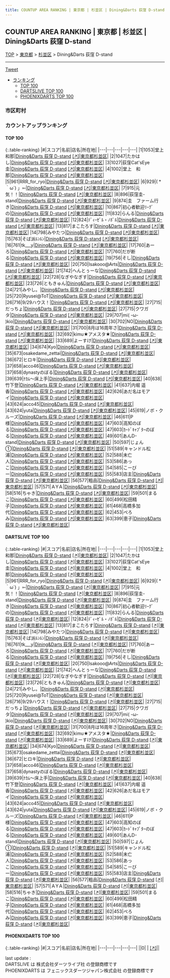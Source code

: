 ```yaml
---
title: COUNTUP AREA RANKING | 東京都 | 杉並区 | Dining&Darts 荻窪 D-stand
---
```

## COUNTUP AREA RANKING | 東京都 | 杉並区 | Dining&Darts 荻窪 D-stand

[TOP](/darts/rank/) > [東京都](/darts/rank/東京都/) > [杉並区](/darts/rank/東京都/杉並区/) > Dining&Darts 荻窪 D-stand

___

<a href="https://twitter.com/share?ref_src=twsrc%5Etfw" data-text="COUNTUP AREA RANKING | 東京都杉並区Dining&Darts 荻窪 D-stand" class="twitter-share-button" data-hashtags="DARTSLIVE,PHOENIXDARTS,darts,ダーツ" data-show-count="false">Tweet</a>

* [ランキング](#カウントアップランキング)
    * [TOP 100](#top-100)
    * [DARTSLIVE TOP 100](#dartslive-top-100)
    * [PHOENIXDARTS TOP 100](#phoenixdarts-top-100)

### 市区町村

<ul>

</ul>

### カウントアップランキング

#### TOP 100



{:.table-ranking}
|#|スコア|名前|店名|所在地|
|---|---|---|---|---|
|1|1053|<span class="rank-name-dl">堂上 和那</span>|<a href="/darts/rank/shops/bb5f3b05883f091cf454cb89828a1cfe.html">Dining&Darts 荻窪 D-stand</a> <a href="https://search.dartslive.com/jp/shop/bb5f3b05883f091cf454cb89828a1cfe">[↗]</a>|<a href="/darts/rank/東京都/杉並区">東京都杉並区</a>|
|2|1047|<span class="rank-name-dl">たかはし</span>|<a href="/darts/rank/shops/bb5f3b05883f091cf454cb89828a1cfe.html">Dining&Darts 荻窪 D-stand</a> <a href="https://search.dartslive.com/jp/shop/bb5f3b05883f091cf454cb89828a1cfe">[↗]</a>|<a href="/darts/rank/東京都/杉並区">東京都杉並区</a>|
|3|1027|<span class="rank-name-dl">荻窪Cat&#x27;sEye 圭</span>|<a href="/darts/rank/shops/bb5f3b05883f091cf454cb89828a1cfe.html">Dining&Darts 荻窪 D-stand</a> <a href="https://search.dartslive.com/jp/shop/bb5f3b05883f091cf454cb89828a1cfe">[↗]</a>|<a href="/darts/rank/東京都/杉並区">東京都杉並区</a>|
|4|1002|<span class="rank-name-dl">堂上　和那</span>|<a href="/darts/rank/shops/bb5f3b05883f091cf454cb89828a1cfe.html">Dining&Darts 荻窪 D-stand</a> <a href="https://search.dartslive.com/jp/shop/bb5f3b05883f091cf454cb89828a1cfe">[↗]</a>|<a href="/darts/rank/東京都/杉並区">東京都杉並区</a>|
|5|961|<span class="rank-name-dl">RRR_for_ryo</span>|<a href="/darts/rank/shops/bb5f3b05883f091cf454cb89828a1cfe.html">Dining&Darts 荻窪 D-stand</a> <a href="https://search.dartslive.com/jp/shop/bb5f3b05883f091cf454cb89828a1cfe">[↗]</a>|<a href="/darts/rank/東京都/杉並区">東京都杉並区</a>|
|6|929|<span class="rank-name-dl">( *｀ω´) 」➳</span>|<a href="/darts/rank/shops/bb5f3b05883f091cf454cb89828a1cfe.html">Dining&Darts 荻窪 D-stand</a> <a href="https://search.dartslive.com/jp/shop/bb5f3b05883f091cf454cb89828a1cfe">[↗]</a>|<a href="/darts/rank/東京都/杉並区">東京都杉並区</a>|
|7|915|<span class="rank-name-dl">元気！！</span>|<a href="/darts/rank/shops/bb5f3b05883f091cf454cb89828a1cfe.html">Dining&Darts 荻窪 D-stand</a> <a href="https://search.dartslive.com/jp/shop/bb5f3b05883f091cf454cb89828a1cfe">[↗]</a>|<a href="/darts/rank/東京都/杉並区">東京都杉並区</a>|
|8|896|<span class="rank-name-dl">荻窪圭-stand</span>|<a href="/darts/rank/shops/bb5f3b05883f091cf454cb89828a1cfe.html">Dining&Darts 荻窪 D-stand</a> <a href="https://search.dartslive.com/jp/shop/bb5f3b05883f091cf454cb89828a1cfe">[↗]</a>|<a href="/darts/rank/東京都/杉並区">東京都杉並区</a>|
|9|874|<span class="rank-name-dl">圭　ファーム行き</span>|<a href="/darts/rank/shops/bb5f3b05883f091cf454cb89828a1cfe.html">Dining&Darts 荻窪 D-stand</a> <a href="https://search.dartslive.com/jp/shop/bb5f3b05883f091cf454cb89828a1cfe">[↗]</a>|<a href="/darts/rank/東京都/杉並区">東京都杉並区</a>|
|10|867|<span class="rank-name-dl">初心者歓迎ﾘｰｸﾞの</span>|<a href="/darts/rank/shops/bb5f3b05883f091cf454cb89828a1cfe.html">Dining&Darts 荻窪 D-stand</a> <a href="https://search.dartslive.com/jp/shop/bb5f3b05883f091cf454cb89828a1cfe">[↗]</a>|<a href="/darts/rank/東京都/杉並区">東京都杉並区</a>|
|11|832|<span class="rank-name-dl">らんる</span>|<a href="/darts/rank/shops/bb5f3b05883f091cf454cb89828a1cfe.html">Dining&Darts 荻窪 D-stand</a> <a href="https://search.dartslive.com/jp/shop/bb5f3b05883f091cf454cb89828a1cfe">[↗]</a>|<a href="/darts/rank/東京都/杉並区">東京都杉並区</a>|
|12|824|<span class="rank-name-dl">ﾃﾞｨｰｾﾞﾙ・ﾉﾎﾞﾙ</span>|<a href="/darts/rank/shops/bb5f3b05883f091cf454cb89828a1cfe.html">Dining&Darts 荻窪 D-stand</a> <a href="https://search.dartslive.com/jp/shop/bb5f3b05883f091cf454cb89828a1cfe">[↗]</a>|<a href="/darts/rank/東京都/杉並区">東京都杉並区</a>|
|13|817|<span class="rank-name-dl">まこたろす</span>|<a href="/darts/rank/shops/bb5f3b05883f091cf454cb89828a1cfe.html">Dining&Darts 荻窪 D-stand</a> <a href="https://search.dartslive.com/jp/shop/bb5f3b05883f091cf454cb89828a1cfe">[↗]</a>|<a href="/darts/rank/東京都/杉並区">東京都杉並区</a>|
|14|798|<span class="rank-name-dl">みやたつ</span>|<a href="/darts/rank/shops/bb5f3b05883f091cf454cb89828a1cfe.html">Dining&Darts 荻窪 D-stand</a> <a href="https://search.dartslive.com/jp/shop/bb5f3b05883f091cf454cb89828a1cfe">[↗]</a>|<a href="/darts/rank/東京都/杉並区">東京都杉並区</a>|
|15|763|<span class="rank-name-dl">そば派ﾙﾝﾙﾝ</span>|<a href="/darts/rank/shops/bb5f3b05883f091cf454cb89828a1cfe.html">Dining&Darts 荻窪 D-stand</a> <a href="https://search.dartslive.com/jp/shop/bb5f3b05883f091cf454cb89828a1cfe">[↗]</a>|<a href="/darts/rank/東京都/杉並区">東京都杉並区</a>|
|16|761|<span class="rank-name-dl">tk___y</span>|<a href="/darts/rank/shops/bb5f3b05883f091cf454cb89828a1cfe.html">Dining&Darts 荻窪 D-stand</a> <a href="https://search.dartslive.com/jp/shop/bb5f3b05883f091cf454cb89828a1cfe">[↗]</a>|<a href="/darts/rank/東京都/杉並区">東京都杉並区</a>|
|17|760|<span class="rank-name-dl">あーろ</span>|<a href="/darts/rank/shops/bb5f3b05883f091cf454cb89828a1cfe.html">Dining&Darts 荻窪 D-stand</a> <a href="https://search.dartslive.com/jp/shop/bb5f3b05883f091cf454cb89828a1cfe">[↗]</a>|<a href="/darts/rank/東京都/杉並区">東京都杉並区</a>|
|17|760|<span class="rank-name-dl">だが断る</span>|<a href="/darts/rank/shops/bb5f3b05883f091cf454cb89828a1cfe.html">Dining&Darts 荻窪 D-stand</a> <a href="https://search.dartslive.com/jp/shop/bb5f3b05883f091cf454cb89828a1cfe">[↗]</a>|<a href="/darts/rank/東京都/杉並区">東京都杉並区</a>|
|19|756|<span class="rank-name-dl">そし</span>|<a href="/darts/rank/shops/bb5f3b05883f091cf454cb89828a1cfe.html">Dining&Darts 荻窪 D-stand</a> <a href="https://search.dartslive.com/jp/shop/bb5f3b05883f091cf454cb89828a1cfe">[↗]</a>|<a href="/darts/rank/東京都/杉並区">東京都杉並区</a>|
|20|750|<span class="rank-name-dl">Isakooo@Arts</span>|<a href="/darts/rank/shops/bb5f3b05883f091cf454cb89828a1cfe.html">Dining&Darts 荻窪 D-stand</a> <a href="https://search.dartslive.com/jp/shop/bb5f3b05883f091cf454cb89828a1cfe">[↗]</a>|<a href="/darts/rank/東京都/杉並区">東京都杉並区</a>|
|21|742|<span class="rank-name-dl">へんとぅーな</span>|<a href="/darts/rank/shops/bb5f3b05883f091cf454cb89828a1cfe.html">Dining&Darts 荻窪 D-stand</a> <a href="https://search.dartslive.com/jp/shop/bb5f3b05883f091cf454cb89828a1cfe">[↗]</a>|<a href="/darts/rank/東京都/杉並区">東京都杉並区</a>|
|22|728|<span class="rank-name-dl">なぎやなぎす</span>|<a href="/darts/rank/shops/bb5f3b05883f091cf454cb89828a1cfe.html">Dining&Darts 荻窪 D-stand</a> <a href="https://search.dartslive.com/jp/shop/bb5f3b05883f091cf454cb89828a1cfe">[↗]</a>|<a href="/darts/rank/東京都/杉並区">東京都杉並区</a>|
|23|726|<span class="rank-name-dl">ともきゅん</span>|<a href="/darts/rank/shops/bb5f3b05883f091cf454cb89828a1cfe.html">Dining&Darts 荻窪 D-stand</a> <a href="https://search.dartslive.com/jp/shop/bb5f3b05883f091cf454cb89828a1cfe">[↗]</a>|<a href="/darts/rank/東京都/杉並区">東京都杉並区</a>|
|24|721|<span class="rank-name-dl">みやし。</span>|<a href="/darts/rank/shops/bb5f3b05883f091cf454cb89828a1cfe.html">Dining&Darts 荻窪 D-stand</a> <a href="https://search.dartslive.com/jp/shop/bb5f3b05883f091cf454cb89828a1cfe">[↗]</a>|<a href="/darts/rank/東京都/杉並区">東京都杉並区</a>|
|25|720|<span class="rank-name-dl">Ryusei@ToT</span>|<a href="/darts/rank/shops/bb5f3b05883f091cf454cb89828a1cfe.html">Dining&Darts 荻窪 D-stand</a> <a href="https://search.dartslive.com/jp/shop/bb5f3b05883f091cf454cb89828a1cfe">[↗]</a>|<a href="/darts/rank/東京都/杉並区">東京都杉並区</a>|
|26|716|<span class="rank-name-dl">9/29ハウス！</span>|<a href="/darts/rank/shops/bb5f3b05883f091cf454cb89828a1cfe.html">Dining&Darts 荻窪 D-stand</a> <a href="https://search.dartslive.com/jp/shop/bb5f3b05883f091cf454cb89828a1cfe">[↗]</a>|<a href="/darts/rank/東京都/杉並区">東京都杉並区</a>|
|27|715|<span class="rank-name-dl">だっちょ</span>|<a href="/darts/rank/shops/bb5f3b05883f091cf454cb89828a1cfe.html">Dining&Darts 荻窪 D-stand</a> <a href="https://search.dartslive.com/jp/shop/bb5f3b05883f091cf454cb89828a1cfe">[↗]</a>|<a href="/darts/rank/東京都/杉並区">東京都杉並区</a>|
|27|715|<span class="rank-name-dl">クワガタ</span>|<a href="/darts/rank/shops/bb5f3b05883f091cf454cb89828a1cfe.html">Dining&Darts 荻窪 D-stand</a> <a href="https://search.dartslive.com/jp/shop/bb5f3b05883f091cf454cb89828a1cfe">[↗]</a>|<a href="/darts/rank/東京都/杉並区">東京都杉並区</a>|
|29|707|<span class="rank-name-dl">mi( -ω- )kio</span>|<a href="/darts/rank/shops/bb5f3b05883f091cf454cb89828a1cfe.html">Dining&Darts 荻窪 D-stand</a> <a href="https://search.dartslive.com/jp/shop/bb5f3b05883f091cf454cb89828a1cfe">[↗]</a>|<a href="/darts/rank/東京都/杉並区">東京都杉並区</a>|
|30|702|<span class="rank-name-dl">NO</span>|<a href="/darts/rank/shops/bb5f3b05883f091cf454cb89828a1cfe.html">Dining&Darts 荻窪 D-stand</a> <a href="https://search.dartslive.com/jp/shop/bb5f3b05883f091cf454cb89828a1cfe">[↗]</a>|<a href="/darts/rank/東京都/杉並区">東京都杉並区</a>|
|31|700|<span class="rank-name-dl">8月は16周年さ</span>|<a href="/darts/rank/shops/bb5f3b05883f091cf454cb89828a1cfe.html">Dining&Darts 荻窪 D-stand</a> <a href="https://search.dartslive.com/jp/shop/bb5f3b05883f091cf454cb89828a1cfe">[↗]</a>|<a href="/darts/rank/東京都/杉並区">東京都杉並区</a>|
|32|692|<span class="rank-name-dl">kimu★アメスタ★</span>|<a href="/darts/rank/shops/bb5f3b05883f091cf454cb89828a1cfe.html">Dining&Darts 荻窪 D-stand</a> <a href="https://search.dartslive.com/jp/shop/bb5f3b05883f091cf454cb89828a1cfe">[↗]</a>|<a href="/darts/rank/東京都/杉並区">東京都杉並区</a>|
|33|689|<span class="rank-name-dl">よーすけ</span>|<a href="/darts/rank/shops/bb5f3b05883f091cf454cb89828a1cfe.html">Dining&Darts 荻窪 D-stand</a> <a href="https://search.dartslive.com/jp/shop/bb5f3b05883f091cf454cb89828a1cfe">[↗]</a>|<a href="/darts/rank/東京都/杉並区">東京都杉並区</a>|
|34|674|<span class="rank-name-dl">Kyo</span>|<a href="/darts/rank/shops/bb5f3b05883f091cf454cb89828a1cfe.html">Dining&Darts 荻窪 D-stand</a> <a href="https://search.dartslive.com/jp/shop/bb5f3b05883f091cf454cb89828a1cfe">[↗]</a>|<a href="/darts/rank/東京都/杉並区">東京都杉並区</a>|
|35|673|<span class="rank-name-dl">osakedame_zettai</span>|<a href="/darts/rank/shops/bb5f3b05883f091cf454cb89828a1cfe.html">Dining&Darts 荻窪 D-stand</a> <a href="https://search.dartslive.com/jp/shop/bb5f3b05883f091cf454cb89828a1cfe">[↗]</a>|<a href="/darts/rank/東京都/杉並区">東京都杉並区</a>|
|36|672|<span class="rank-name-dl">ヒロキ</span>|<a href="/darts/rank/shops/bb5f3b05883f091cf454cb89828a1cfe.html">Dining&Darts 荻窪 D-stand</a> <a href="https://search.dartslive.com/jp/shop/bb5f3b05883f091cf454cb89828a1cfe">[↗]</a>|<a href="/darts/rank/東京都/杉並区">東京都杉並区</a>|
|37|658|<span class="rank-name-dl">acco46</span>|<a href="/darts/rank/shops/bb5f3b05883f091cf454cb89828a1cfe.html">Dining&Darts 荻窪 D-stand</a> <a href="https://search.dartslive.com/jp/shop/bb5f3b05883f091cf454cb89828a1cfe">[↗]</a>|<a href="/darts/rank/東京都/杉並区">東京都杉並区</a>|
|37|658|<span class="rank-name-dl">dynastyのぼる</span>|<a href="/darts/rank/shops/bb5f3b05883f091cf454cb89828a1cfe.html">Dining&Darts 荻窪 D-stand</a> <a href="https://search.dartslive.com/jp/shop/bb5f3b05883f091cf454cb89828a1cfe">[↗]</a>|<a href="/darts/rank/東京都/杉並区">東京都杉並区</a>|
|39|639|<span class="rank-name-dl">ﾅｶﾑ～床上手</span>|<a href="/darts/rank/shops/bb5f3b05883f091cf454cb89828a1cfe.html">Dining&Darts 荻窪 D-stand</a> <a href="https://search.dartslive.com/jp/shop/bb5f3b05883f091cf454cb89828a1cfe">[↗]</a>|<a href="/darts/rank/東京都/杉並区">東京都杉並区</a>|
|40|638|<span class="rank-name-dl">竹下登</span>|<a href="/darts/rank/shops/bb5f3b05883f091cf454cb89828a1cfe.html">Dining&Darts 荻窪 D-stand</a> <a href="https://search.dartslive.com/jp/shop/bb5f3b05883f091cf454cb89828a1cfe">[↗]</a>|<a href="/darts/rank/東京都/杉並区">東京都杉並区</a>|
|41|637|<span class="rank-name-dl">内堀 遥香</span>|<a href="/darts/rank/shops/bb5f3b05883f091cf454cb89828a1cfe.html">Dining&Darts 荻窪 D-stand</a> <a href="https://search.dartslive.com/jp/shop/bb5f3b05883f091cf454cb89828a1cfe">[↗]</a>|<a href="/darts/rank/東京都/杉並区">東京都杉並区</a>|
|42|626|<span class="rank-name-dl">あだ名はモアイ</span>|<a href="/darts/rank/shops/bb5f3b05883f091cf454cb89828a1cfe.html">Dining&Darts 荻窪 D-stand</a> <a href="https://search.dartslive.com/jp/shop/bb5f3b05883f091cf454cb89828a1cfe">[↗]</a>|<a href="/darts/rank/東京都/杉並区">東京都杉並区</a>|
|43|624|<span class="rank-name-dl">acco45</span>|<a href="/darts/rank/shops/bb5f3b05883f091cf454cb89828a1cfe.html">Dining&Darts 荻窪 D-stand</a> <a href="https://search.dartslive.com/jp/shop/bb5f3b05883f091cf454cb89828a1cfe">[↗]</a>|<a href="/darts/rank/東京都/杉並区">東京都杉並区</a>|
|43|624|<span class="rank-name-dl">yuta</span>|<a href="/darts/rank/shops/bb5f3b05883f091cf454cb89828a1cfe.html">Dining&Darts 荻窪 D-stand</a> <a href="https://search.dartslive.com/jp/shop/bb5f3b05883f091cf454cb89828a1cfe">[↗]</a>|<a href="/darts/rank/東京都/杉並区">東京都杉並区</a>|
|45|619|<span class="rank-name-dl">ノボ・クルーズ</span>|<a href="/darts/rank/shops/bb5f3b05883f091cf454cb89828a1cfe.html">Dining&Darts 荻窪 D-stand</a> <a href="https://search.dartslive.com/jp/shop/bb5f3b05883f091cf454cb89828a1cfe">[↗]</a>|<a href="/darts/rank/東京都/杉並区">東京都杉並区</a>|
|46|611|<span class="rank-name-dl">P様</span>|<a href="/darts/rank/shops/bb5f3b05883f091cf454cb89828a1cfe.html">Dining&Darts 荻窪 D-stand</a> <a href="https://search.dartslive.com/jp/shop/bb5f3b05883f091cf454cb89828a1cfe">[↗]</a>|<a href="/darts/rank/東京都/杉並区">東京都杉並区</a>|
|47|603|<span class="rank-name-dl">高知のぼる</span>|<a href="/darts/rank/shops/bb5f3b05883f091cf454cb89828a1cfe.html">Dining&Darts 荻窪 D-stand</a> <a href="https://search.dartslive.com/jp/shop/bb5f3b05883f091cf454cb89828a1cfe">[↗]</a>|<a href="/darts/rank/東京都/杉並区">東京都杉並区</a>|
|47|603|<span class="rank-name-dl">ｶｰﾄﾞｷｬﾌﾟﾀｰのぼる</span>|<a href="/darts/rank/shops/bb5f3b05883f091cf454cb89828a1cfe.html">Dining&Darts 荻窪 D-stand</a> <a href="https://search.dartslive.com/jp/shop/bb5f3b05883f091cf454cb89828a1cfe">[↗]</a>|<a href="/darts/rank/東京都/杉並区">東京都杉並区</a>|
|49|601|<span class="rank-name-dl">あんD-stand</span>|<a href="/darts/rank/shops/bb5f3b05883f091cf454cb89828a1cfe.html">Dining&Darts 荻窪 D-stand</a> <a href="https://search.dartslive.com/jp/shop/bb5f3b05883f091cf454cb89828a1cfe">[↗]</a>|<a href="/darts/rank/東京都/杉並区">東京都杉並区</a>|
|50|597|<span class="rank-name-dl">じょん①</span>|<a href="/darts/rank/shops/bb5f3b05883f091cf454cb89828a1cfe.html">Dining&Darts 荻窪 D-stand</a> <a href="https://search.dartslive.com/jp/shop/bb5f3b05883f091cf454cb89828a1cfe">[↗]</a>|<a href="/darts/rank/東京都/杉並区">東京都杉並区</a>|
|51|589|<span class="rank-name-dl">キャンドル松浦</span>|<a href="/darts/rank/shops/bb5f3b05883f091cf454cb89828a1cfe.html">Dining&Darts 荻窪 D-stand</a> <a href="https://search.dartslive.com/jp/shop/bb5f3b05883f091cf454cb89828a1cfe">[↗]</a>|<a href="/darts/rank/東京都/杉並区">東京都杉並区</a>|
|52|588|<span class="rank-name-dl">未亡人</span>|<a href="/darts/rank/shops/bb5f3b05883f091cf454cb89828a1cfe.html">Dining&Darts 荻窪 D-stand</a> <a href="https://search.dartslive.com/jp/shop/bb5f3b05883f091cf454cb89828a1cfe">[↗]</a>|<a href="/darts/rank/東京都/杉並区">東京都杉並区</a>|
|53|586|<span class="rank-name-dl">あっこ</span>|<a href="/darts/rank/shops/bb5f3b05883f091cf454cb89828a1cfe.html">Dining&Darts 荻窪 D-stand</a> <a href="https://search.dartslive.com/jp/shop/bb5f3b05883f091cf454cb89828a1cfe">[↗]</a>|<a href="/darts/rank/東京都/杉並区">東京都杉並区</a>|
|54|585|<span class="rank-name-dl">こーびー</span>|<a href="/darts/rank/shops/bb5f3b05883f091cf454cb89828a1cfe.html">Dining&Darts 荻窪 D-stand</a> <a href="https://search.dartslive.com/jp/shop/bb5f3b05883f091cf454cb89828a1cfe">[↗]</a>|<a href="/darts/rank/東京都/杉並区">東京都杉並区</a>|
|55|583|<span class="rank-name-dl">店主</span>|<a href="/darts/rank/shops/bb5f3b05883f091cf454cb89828a1cfe.html">Dining&Darts 荻窪 D-stand</a> <a href="https://search.dartslive.com/jp/shop/bb5f3b05883f091cf454cb89828a1cfe">[↗]</a>|<a href="/darts/rank/東京都/杉並区">東京都杉並区</a>|
|56|577|<span class="rank-name-dl">粗品</span>|<a href="/darts/rank/shops/bb5f3b05883f091cf454cb89828a1cfe.html">Dining&Darts 荻窪 D-stand</a> <a href="https://search.dartslive.com/jp/shop/bb5f3b05883f091cf454cb89828a1cfe">[↗]</a>|<a href="/darts/rank/東京都/杉並区">東京都杉並区</a>|
|57|571|<span class="rank-name-dl">ＡYＡ</span>|<a href="/darts/rank/shops/bb5f3b05883f091cf454cb89828a1cfe.html">Dining&Darts 荻窪 D-stand</a> <a href="https://search.dartslive.com/jp/shop/bb5f3b05883f091cf454cb89828a1cfe">[↗]</a>|<a href="/darts/rank/東京都/杉並区">東京都杉並区</a>|
|58|516|<span class="rank-name-dl">ちゃき</span>|<a href="/darts/rank/shops/bb5f3b05883f091cf454cb89828a1cfe.html">Dining&Darts 荻窪 D-stand</a> <a href="https://search.dartslive.com/jp/shop/bb5f3b05883f091cf454cb89828a1cfe">[↗]</a>|<a href="/darts/rank/東京都/杉並区">東京都杉並区</a>|
|59|501|<span class="rank-name-dl">まるこ</span>|<a href="/darts/rank/shops/bb5f3b05883f091cf454cb89828a1cfe.html">Dining&Darts 荻窪 D-stand</a> <a href="https://search.dartslive.com/jp/shop/bb5f3b05883f091cf454cb89828a1cfe">[↗]</a>|<a href="/darts/rank/東京都/杉並区">東京都杉並区</a>|
|60|499|<span class="rank-name-dl">松田精子</span>|<a href="/darts/rank/shops/bb5f3b05883f091cf454cb89828a1cfe.html">Dining&Darts 荻窪 D-stand</a> <a href="https://search.dartslive.com/jp/shop/bb5f3b05883f091cf454cb89828a1cfe">[↗]</a>|<a href="/darts/rank/東京都/杉並区">東京都杉並区</a>|
|61|468|<span class="rank-name-dl">高橋多加代</span>|<a href="/darts/rank/shops/bb5f3b05883f091cf454cb89828a1cfe.html">Dining&Darts 荻窪 D-stand</a> <a href="https://search.dartslive.com/jp/shop/bb5f3b05883f091cf454cb89828a1cfe">[↗]</a>|<a href="/darts/rank/東京都/杉並区">東京都杉並区</a>|
|62|453|<span class="rank-name-dl">ぺろみ</span>|<a href="/darts/rank/shops/bb5f3b05883f091cf454cb89828a1cfe.html">Dining&Darts 荻窪 D-stand</a> <a href="https://search.dartslive.com/jp/shop/bb5f3b05883f091cf454cb89828a1cfe">[↗]</a>|<a href="/darts/rank/東京都/杉並区">東京都杉並区</a>|
|63|399|<span class="rank-name-dl">恵子</span>|<a href="/darts/rank/shops/bb5f3b05883f091cf454cb89828a1cfe.html">Dining&Darts 荻窪 D-stand</a> <a href="https://search.dartslive.com/jp/shop/bb5f3b05883f091cf454cb89828a1cfe">[↗]</a>|<a href="/darts/rank/東京都/杉並区">東京都杉並区</a>|


#### DARTSLIVE TOP 100



{:.table-ranking}
|#|スコア|名前|店名|所在地|
|---|---|---|---|---|
|1|1053|<span class="rank-name-dl">堂上 和那</span>|<a href="/darts/rank/shops/bb5f3b05883f091cf454cb89828a1cfe.html">Dining&Darts 荻窪 D-stand</a> <a href="https://search.dartslive.com/jp/shop/bb5f3b05883f091cf454cb89828a1cfe">[↗]</a>|<a href="/darts/rank/東京都/杉並区">東京都杉並区</a>|
|2|1047|<span class="rank-name-dl">たかはし</span>|<a href="/darts/rank/shops/bb5f3b05883f091cf454cb89828a1cfe.html">Dining&Darts 荻窪 D-stand</a> <a href="https://search.dartslive.com/jp/shop/bb5f3b05883f091cf454cb89828a1cfe">[↗]</a>|<a href="/darts/rank/東京都/杉並区">東京都杉並区</a>|
|3|1027|<span class="rank-name-dl">荻窪Cat&#x27;sEye 圭</span>|<a href="/darts/rank/shops/bb5f3b05883f091cf454cb89828a1cfe.html">Dining&Darts 荻窪 D-stand</a> <a href="https://search.dartslive.com/jp/shop/bb5f3b05883f091cf454cb89828a1cfe">[↗]</a>|<a href="/darts/rank/東京都/杉並区">東京都杉並区</a>|
|4|1002|<span class="rank-name-dl">堂上　和那</span>|<a href="/darts/rank/shops/bb5f3b05883f091cf454cb89828a1cfe.html">Dining&Darts 荻窪 D-stand</a> <a href="https://search.dartslive.com/jp/shop/bb5f3b05883f091cf454cb89828a1cfe">[↗]</a>|<a href="/darts/rank/東京都/杉並区">東京都杉並区</a>|
|5|961|<span class="rank-name-dl">RRR_for_ryo</span>|<a href="/darts/rank/shops/bb5f3b05883f091cf454cb89828a1cfe.html">Dining&Darts 荻窪 D-stand</a> <a href="https://search.dartslive.com/jp/shop/bb5f3b05883f091cf454cb89828a1cfe">[↗]</a>|<a href="/darts/rank/東京都/杉並区">東京都杉並区</a>|
|6|929|<span class="rank-name-dl">( *｀ω´) 」➳</span>|<a href="/darts/rank/shops/bb5f3b05883f091cf454cb89828a1cfe.html">Dining&Darts 荻窪 D-stand</a> <a href="https://search.dartslive.com/jp/shop/bb5f3b05883f091cf454cb89828a1cfe">[↗]</a>|<a href="/darts/rank/東京都/杉並区">東京都杉並区</a>|
|7|915|<span class="rank-name-dl">元気！！</span>|<a href="/darts/rank/shops/bb5f3b05883f091cf454cb89828a1cfe.html">Dining&Darts 荻窪 D-stand</a> <a href="https://search.dartslive.com/jp/shop/bb5f3b05883f091cf454cb89828a1cfe">[↗]</a>|<a href="/darts/rank/東京都/杉並区">東京都杉並区</a>|
|8|896|<span class="rank-name-dl">荻窪圭-stand</span>|<a href="/darts/rank/shops/bb5f3b05883f091cf454cb89828a1cfe.html">Dining&Darts 荻窪 D-stand</a> <a href="https://search.dartslive.com/jp/shop/bb5f3b05883f091cf454cb89828a1cfe">[↗]</a>|<a href="/darts/rank/東京都/杉並区">東京都杉並区</a>|
|9|874|<span class="rank-name-dl">圭　ファーム行き</span>|<a href="/darts/rank/shops/bb5f3b05883f091cf454cb89828a1cfe.html">Dining&Darts 荻窪 D-stand</a> <a href="https://search.dartslive.com/jp/shop/bb5f3b05883f091cf454cb89828a1cfe">[↗]</a>|<a href="/darts/rank/東京都/杉並区">東京都杉並区</a>|
|10|867|<span class="rank-name-dl">初心者歓迎ﾘｰｸﾞの</span>|<a href="/darts/rank/shops/bb5f3b05883f091cf454cb89828a1cfe.html">Dining&Darts 荻窪 D-stand</a> <a href="https://search.dartslive.com/jp/shop/bb5f3b05883f091cf454cb89828a1cfe">[↗]</a>|<a href="/darts/rank/東京都/杉並区">東京都杉並区</a>|
|11|832|<span class="rank-name-dl">らんる</span>|<a href="/darts/rank/shops/bb5f3b05883f091cf454cb89828a1cfe.html">Dining&Darts 荻窪 D-stand</a> <a href="https://search.dartslive.com/jp/shop/bb5f3b05883f091cf454cb89828a1cfe">[↗]</a>|<a href="/darts/rank/東京都/杉並区">東京都杉並区</a>|
|12|824|<span class="rank-name-dl">ﾃﾞｨｰｾﾞﾙ・ﾉﾎﾞﾙ</span>|<a href="/darts/rank/shops/bb5f3b05883f091cf454cb89828a1cfe.html">Dining&Darts 荻窪 D-stand</a> <a href="https://search.dartslive.com/jp/shop/bb5f3b05883f091cf454cb89828a1cfe">[↗]</a>|<a href="/darts/rank/東京都/杉並区">東京都杉並区</a>|
|13|817|<span class="rank-name-dl">まこたろす</span>|<a href="/darts/rank/shops/bb5f3b05883f091cf454cb89828a1cfe.html">Dining&Darts 荻窪 D-stand</a> <a href="https://search.dartslive.com/jp/shop/bb5f3b05883f091cf454cb89828a1cfe">[↗]</a>|<a href="/darts/rank/東京都/杉並区">東京都杉並区</a>|
|14|798|<span class="rank-name-dl">みやたつ</span>|<a href="/darts/rank/shops/bb5f3b05883f091cf454cb89828a1cfe.html">Dining&Darts 荻窪 D-stand</a> <a href="https://search.dartslive.com/jp/shop/bb5f3b05883f091cf454cb89828a1cfe">[↗]</a>|<a href="/darts/rank/東京都/杉並区">東京都杉並区</a>|
|15|763|<span class="rank-name-dl">そば派ﾙﾝﾙﾝ</span>|<a href="/darts/rank/shops/bb5f3b05883f091cf454cb89828a1cfe.html">Dining&Darts 荻窪 D-stand</a> <a href="https://search.dartslive.com/jp/shop/bb5f3b05883f091cf454cb89828a1cfe">[↗]</a>|<a href="/darts/rank/東京都/杉並区">東京都杉並区</a>|
|16|761|<span class="rank-name-dl">tk___y</span>|<a href="/darts/rank/shops/bb5f3b05883f091cf454cb89828a1cfe.html">Dining&Darts 荻窪 D-stand</a> <a href="https://search.dartslive.com/jp/shop/bb5f3b05883f091cf454cb89828a1cfe">[↗]</a>|<a href="/darts/rank/東京都/杉並区">東京都杉並区</a>|
|17|760|<span class="rank-name-dl">あーろ</span>|<a href="/darts/rank/shops/bb5f3b05883f091cf454cb89828a1cfe.html">Dining&Darts 荻窪 D-stand</a> <a href="https://search.dartslive.com/jp/shop/bb5f3b05883f091cf454cb89828a1cfe">[↗]</a>|<a href="/darts/rank/東京都/杉並区">東京都杉並区</a>|
|17|760|<span class="rank-name-dl">だが断る</span>|<a href="/darts/rank/shops/bb5f3b05883f091cf454cb89828a1cfe.html">Dining&Darts 荻窪 D-stand</a> <a href="https://search.dartslive.com/jp/shop/bb5f3b05883f091cf454cb89828a1cfe">[↗]</a>|<a href="/darts/rank/東京都/杉並区">東京都杉並区</a>|
|19|756|<span class="rank-name-dl">そし</span>|<a href="/darts/rank/shops/bb5f3b05883f091cf454cb89828a1cfe.html">Dining&Darts 荻窪 D-stand</a> <a href="https://search.dartslive.com/jp/shop/bb5f3b05883f091cf454cb89828a1cfe">[↗]</a>|<a href="/darts/rank/東京都/杉並区">東京都杉並区</a>|
|20|750|<span class="rank-name-dl">Isakooo@Arts</span>|<a href="/darts/rank/shops/bb5f3b05883f091cf454cb89828a1cfe.html">Dining&Darts 荻窪 D-stand</a> <a href="https://search.dartslive.com/jp/shop/bb5f3b05883f091cf454cb89828a1cfe">[↗]</a>|<a href="/darts/rank/東京都/杉並区">東京都杉並区</a>|
|21|742|<span class="rank-name-dl">へんとぅーな</span>|<a href="/darts/rank/shops/bb5f3b05883f091cf454cb89828a1cfe.html">Dining&Darts 荻窪 D-stand</a> <a href="https://search.dartslive.com/jp/shop/bb5f3b05883f091cf454cb89828a1cfe">[↗]</a>|<a href="/darts/rank/東京都/杉並区">東京都杉並区</a>|
|22|728|<span class="rank-name-dl">なぎやなぎす</span>|<a href="/darts/rank/shops/bb5f3b05883f091cf454cb89828a1cfe.html">Dining&Darts 荻窪 D-stand</a> <a href="https://search.dartslive.com/jp/shop/bb5f3b05883f091cf454cb89828a1cfe">[↗]</a>|<a href="/darts/rank/東京都/杉並区">東京都杉並区</a>|
|23|726|<span class="rank-name-dl">ともきゅん</span>|<a href="/darts/rank/shops/bb5f3b05883f091cf454cb89828a1cfe.html">Dining&Darts 荻窪 D-stand</a> <a href="https://search.dartslive.com/jp/shop/bb5f3b05883f091cf454cb89828a1cfe">[↗]</a>|<a href="/darts/rank/東京都/杉並区">東京都杉並区</a>|
|24|721|<span class="rank-name-dl">みやし。</span>|<a href="/darts/rank/shops/bb5f3b05883f091cf454cb89828a1cfe.html">Dining&Darts 荻窪 D-stand</a> <a href="https://search.dartslive.com/jp/shop/bb5f3b05883f091cf454cb89828a1cfe">[↗]</a>|<a href="/darts/rank/東京都/杉並区">東京都杉並区</a>|
|25|720|<span class="rank-name-dl">Ryusei@ToT</span>|<a href="/darts/rank/shops/bb5f3b05883f091cf454cb89828a1cfe.html">Dining&Darts 荻窪 D-stand</a> <a href="https://search.dartslive.com/jp/shop/bb5f3b05883f091cf454cb89828a1cfe">[↗]</a>|<a href="/darts/rank/東京都/杉並区">東京都杉並区</a>|
|26|716|<span class="rank-name-dl">9/29ハウス！</span>|<a href="/darts/rank/shops/bb5f3b05883f091cf454cb89828a1cfe.html">Dining&Darts 荻窪 D-stand</a> <a href="https://search.dartslive.com/jp/shop/bb5f3b05883f091cf454cb89828a1cfe">[↗]</a>|<a href="/darts/rank/東京都/杉並区">東京都杉並区</a>|
|27|715|<span class="rank-name-dl">だっちょ</span>|<a href="/darts/rank/shops/bb5f3b05883f091cf454cb89828a1cfe.html">Dining&Darts 荻窪 D-stand</a> <a href="https://search.dartslive.com/jp/shop/bb5f3b05883f091cf454cb89828a1cfe">[↗]</a>|<a href="/darts/rank/東京都/杉並区">東京都杉並区</a>|
|27|715|<span class="rank-name-dl">クワガタ</span>|<a href="/darts/rank/shops/bb5f3b05883f091cf454cb89828a1cfe.html">Dining&Darts 荻窪 D-stand</a> <a href="https://search.dartslive.com/jp/shop/bb5f3b05883f091cf454cb89828a1cfe">[↗]</a>|<a href="/darts/rank/東京都/杉並区">東京都杉並区</a>|
|29|707|<span class="rank-name-dl">mi( -ω- )kio</span>|<a href="/darts/rank/shops/bb5f3b05883f091cf454cb89828a1cfe.html">Dining&Darts 荻窪 D-stand</a> <a href="https://search.dartslive.com/jp/shop/bb5f3b05883f091cf454cb89828a1cfe">[↗]</a>|<a href="/darts/rank/東京都/杉並区">東京都杉並区</a>|
|30|702|<span class="rank-name-dl">NO</span>|<a href="/darts/rank/shops/bb5f3b05883f091cf454cb89828a1cfe.html">Dining&Darts 荻窪 D-stand</a> <a href="https://search.dartslive.com/jp/shop/bb5f3b05883f091cf454cb89828a1cfe">[↗]</a>|<a href="/darts/rank/東京都/杉並区">東京都杉並区</a>|
|31|700|<span class="rank-name-dl">8月は16周年さ</span>|<a href="/darts/rank/shops/bb5f3b05883f091cf454cb89828a1cfe.html">Dining&Darts 荻窪 D-stand</a> <a href="https://search.dartslive.com/jp/shop/bb5f3b05883f091cf454cb89828a1cfe">[↗]</a>|<a href="/darts/rank/東京都/杉並区">東京都杉並区</a>|
|32|692|<span class="rank-name-dl">kimu★アメスタ★</span>|<a href="/darts/rank/shops/bb5f3b05883f091cf454cb89828a1cfe.html">Dining&Darts 荻窪 D-stand</a> <a href="https://search.dartslive.com/jp/shop/bb5f3b05883f091cf454cb89828a1cfe">[↗]</a>|<a href="/darts/rank/東京都/杉並区">東京都杉並区</a>|
|33|689|<span class="rank-name-dl">よーすけ</span>|<a href="/darts/rank/shops/bb5f3b05883f091cf454cb89828a1cfe.html">Dining&Darts 荻窪 D-stand</a> <a href="https://search.dartslive.com/jp/shop/bb5f3b05883f091cf454cb89828a1cfe">[↗]</a>|<a href="/darts/rank/東京都/杉並区">東京都杉並区</a>|
|34|674|<span class="rank-name-dl">Kyo</span>|<a href="/darts/rank/shops/bb5f3b05883f091cf454cb89828a1cfe.html">Dining&Darts 荻窪 D-stand</a> <a href="https://search.dartslive.com/jp/shop/bb5f3b05883f091cf454cb89828a1cfe">[↗]</a>|<a href="/darts/rank/東京都/杉並区">東京都杉並区</a>|
|35|673|<span class="rank-name-dl">osakedame_zettai</span>|<a href="/darts/rank/shops/bb5f3b05883f091cf454cb89828a1cfe.html">Dining&Darts 荻窪 D-stand</a> <a href="https://search.dartslive.com/jp/shop/bb5f3b05883f091cf454cb89828a1cfe">[↗]</a>|<a href="/darts/rank/東京都/杉並区">東京都杉並区</a>|
|36|672|<span class="rank-name-dl">ヒロキ</span>|<a href="/darts/rank/shops/bb5f3b05883f091cf454cb89828a1cfe.html">Dining&Darts 荻窪 D-stand</a> <a href="https://search.dartslive.com/jp/shop/bb5f3b05883f091cf454cb89828a1cfe">[↗]</a>|<a href="/darts/rank/東京都/杉並区">東京都杉並区</a>|
|37|658|<span class="rank-name-dl">acco46</span>|<a href="/darts/rank/shops/bb5f3b05883f091cf454cb89828a1cfe.html">Dining&Darts 荻窪 D-stand</a> <a href="https://search.dartslive.com/jp/shop/bb5f3b05883f091cf454cb89828a1cfe">[↗]</a>|<a href="/darts/rank/東京都/杉並区">東京都杉並区</a>|
|37|658|<span class="rank-name-dl">dynastyのぼる</span>|<a href="/darts/rank/shops/bb5f3b05883f091cf454cb89828a1cfe.html">Dining&Darts 荻窪 D-stand</a> <a href="https://search.dartslive.com/jp/shop/bb5f3b05883f091cf454cb89828a1cfe">[↗]</a>|<a href="/darts/rank/東京都/杉並区">東京都杉並区</a>|
|39|639|<span class="rank-name-dl">ﾅｶﾑ～床上手</span>|<a href="/darts/rank/shops/bb5f3b05883f091cf454cb89828a1cfe.html">Dining&Darts 荻窪 D-stand</a> <a href="https://search.dartslive.com/jp/shop/bb5f3b05883f091cf454cb89828a1cfe">[↗]</a>|<a href="/darts/rank/東京都/杉並区">東京都杉並区</a>|
|40|638|<span class="rank-name-dl">竹下登</span>|<a href="/darts/rank/shops/bb5f3b05883f091cf454cb89828a1cfe.html">Dining&Darts 荻窪 D-stand</a> <a href="https://search.dartslive.com/jp/shop/bb5f3b05883f091cf454cb89828a1cfe">[↗]</a>|<a href="/darts/rank/東京都/杉並区">東京都杉並区</a>|
|41|637|<span class="rank-name-dl">内堀 遥香</span>|<a href="/darts/rank/shops/bb5f3b05883f091cf454cb89828a1cfe.html">Dining&Darts 荻窪 D-stand</a> <a href="https://search.dartslive.com/jp/shop/bb5f3b05883f091cf454cb89828a1cfe">[↗]</a>|<a href="/darts/rank/東京都/杉並区">東京都杉並区</a>|
|42|626|<span class="rank-name-dl">あだ名はモアイ</span>|<a href="/darts/rank/shops/bb5f3b05883f091cf454cb89828a1cfe.html">Dining&Darts 荻窪 D-stand</a> <a href="https://search.dartslive.com/jp/shop/bb5f3b05883f091cf454cb89828a1cfe">[↗]</a>|<a href="/darts/rank/東京都/杉並区">東京都杉並区</a>|
|43|624|<span class="rank-name-dl">acco45</span>|<a href="/darts/rank/shops/bb5f3b05883f091cf454cb89828a1cfe.html">Dining&Darts 荻窪 D-stand</a> <a href="https://search.dartslive.com/jp/shop/bb5f3b05883f091cf454cb89828a1cfe">[↗]</a>|<a href="/darts/rank/東京都/杉並区">東京都杉並区</a>|
|43|624|<span class="rank-name-dl">yuta</span>|<a href="/darts/rank/shops/bb5f3b05883f091cf454cb89828a1cfe.html">Dining&Darts 荻窪 D-stand</a> <a href="https://search.dartslive.com/jp/shop/bb5f3b05883f091cf454cb89828a1cfe">[↗]</a>|<a href="/darts/rank/東京都/杉並区">東京都杉並区</a>|
|45|619|<span class="rank-name-dl">ノボ・クルーズ</span>|<a href="/darts/rank/shops/bb5f3b05883f091cf454cb89828a1cfe.html">Dining&Darts 荻窪 D-stand</a> <a href="https://search.dartslive.com/jp/shop/bb5f3b05883f091cf454cb89828a1cfe">[↗]</a>|<a href="/darts/rank/東京都/杉並区">東京都杉並区</a>|
|46|611|<span class="rank-name-dl">P様</span>|<a href="/darts/rank/shops/bb5f3b05883f091cf454cb89828a1cfe.html">Dining&Darts 荻窪 D-stand</a> <a href="https://search.dartslive.com/jp/shop/bb5f3b05883f091cf454cb89828a1cfe">[↗]</a>|<a href="/darts/rank/東京都/杉並区">東京都杉並区</a>|
|47|603|<span class="rank-name-dl">高知のぼる</span>|<a href="/darts/rank/shops/bb5f3b05883f091cf454cb89828a1cfe.html">Dining&Darts 荻窪 D-stand</a> <a href="https://search.dartslive.com/jp/shop/bb5f3b05883f091cf454cb89828a1cfe">[↗]</a>|<a href="/darts/rank/東京都/杉並区">東京都杉並区</a>|
|47|603|<span class="rank-name-dl">ｶｰﾄﾞｷｬﾌﾟﾀｰのぼる</span>|<a href="/darts/rank/shops/bb5f3b05883f091cf454cb89828a1cfe.html">Dining&Darts 荻窪 D-stand</a> <a href="https://search.dartslive.com/jp/shop/bb5f3b05883f091cf454cb89828a1cfe">[↗]</a>|<a href="/darts/rank/東京都/杉並区">東京都杉並区</a>|
|49|601|<span class="rank-name-dl">あんD-stand</span>|<a href="/darts/rank/shops/bb5f3b05883f091cf454cb89828a1cfe.html">Dining&Darts 荻窪 D-stand</a> <a href="https://search.dartslive.com/jp/shop/bb5f3b05883f091cf454cb89828a1cfe">[↗]</a>|<a href="/darts/rank/東京都/杉並区">東京都杉並区</a>|
|50|597|<span class="rank-name-dl">じょん①</span>|<a href="/darts/rank/shops/bb5f3b05883f091cf454cb89828a1cfe.html">Dining&Darts 荻窪 D-stand</a> <a href="https://search.dartslive.com/jp/shop/bb5f3b05883f091cf454cb89828a1cfe">[↗]</a>|<a href="/darts/rank/東京都/杉並区">東京都杉並区</a>|
|51|589|<span class="rank-name-dl">キャンドル松浦</span>|<a href="/darts/rank/shops/bb5f3b05883f091cf454cb89828a1cfe.html">Dining&Darts 荻窪 D-stand</a> <a href="https://search.dartslive.com/jp/shop/bb5f3b05883f091cf454cb89828a1cfe">[↗]</a>|<a href="/darts/rank/東京都/杉並区">東京都杉並区</a>|
|52|588|<span class="rank-name-dl">未亡人</span>|<a href="/darts/rank/shops/bb5f3b05883f091cf454cb89828a1cfe.html">Dining&Darts 荻窪 D-stand</a> <a href="https://search.dartslive.com/jp/shop/bb5f3b05883f091cf454cb89828a1cfe">[↗]</a>|<a href="/darts/rank/東京都/杉並区">東京都杉並区</a>|
|53|586|<span class="rank-name-dl">あっこ</span>|<a href="/darts/rank/shops/bb5f3b05883f091cf454cb89828a1cfe.html">Dining&Darts 荻窪 D-stand</a> <a href="https://search.dartslive.com/jp/shop/bb5f3b05883f091cf454cb89828a1cfe">[↗]</a>|<a href="/darts/rank/東京都/杉並区">東京都杉並区</a>|
|54|585|<span class="rank-name-dl">こーびー</span>|<a href="/darts/rank/shops/bb5f3b05883f091cf454cb89828a1cfe.html">Dining&Darts 荻窪 D-stand</a> <a href="https://search.dartslive.com/jp/shop/bb5f3b05883f091cf454cb89828a1cfe">[↗]</a>|<a href="/darts/rank/東京都/杉並区">東京都杉並区</a>|
|55|583|<span class="rank-name-dl">店主</span>|<a href="/darts/rank/shops/bb5f3b05883f091cf454cb89828a1cfe.html">Dining&Darts 荻窪 D-stand</a> <a href="https://search.dartslive.com/jp/shop/bb5f3b05883f091cf454cb89828a1cfe">[↗]</a>|<a href="/darts/rank/東京都/杉並区">東京都杉並区</a>|
|56|577|<span class="rank-name-dl">粗品</span>|<a href="/darts/rank/shops/bb5f3b05883f091cf454cb89828a1cfe.html">Dining&Darts 荻窪 D-stand</a> <a href="https://search.dartslive.com/jp/shop/bb5f3b05883f091cf454cb89828a1cfe">[↗]</a>|<a href="/darts/rank/東京都/杉並区">東京都杉並区</a>|
|57|571|<span class="rank-name-dl">ＡYＡ</span>|<a href="/darts/rank/shops/bb5f3b05883f091cf454cb89828a1cfe.html">Dining&Darts 荻窪 D-stand</a> <a href="https://search.dartslive.com/jp/shop/bb5f3b05883f091cf454cb89828a1cfe">[↗]</a>|<a href="/darts/rank/東京都/杉並区">東京都杉並区</a>|
|58|516|<span class="rank-name-dl">ちゃき</span>|<a href="/darts/rank/shops/bb5f3b05883f091cf454cb89828a1cfe.html">Dining&Darts 荻窪 D-stand</a> <a href="https://search.dartslive.com/jp/shop/bb5f3b05883f091cf454cb89828a1cfe">[↗]</a>|<a href="/darts/rank/東京都/杉並区">東京都杉並区</a>|
|59|501|<span class="rank-name-dl">まるこ</span>|<a href="/darts/rank/shops/bb5f3b05883f091cf454cb89828a1cfe.html">Dining&Darts 荻窪 D-stand</a> <a href="https://search.dartslive.com/jp/shop/bb5f3b05883f091cf454cb89828a1cfe">[↗]</a>|<a href="/darts/rank/東京都/杉並区">東京都杉並区</a>|
|60|499|<span class="rank-name-dl">松田精子</span>|<a href="/darts/rank/shops/bb5f3b05883f091cf454cb89828a1cfe.html">Dining&Darts 荻窪 D-stand</a> <a href="https://search.dartslive.com/jp/shop/bb5f3b05883f091cf454cb89828a1cfe">[↗]</a>|<a href="/darts/rank/東京都/杉並区">東京都杉並区</a>|
|61|468|<span class="rank-name-dl">高橋多加代</span>|<a href="/darts/rank/shops/bb5f3b05883f091cf454cb89828a1cfe.html">Dining&Darts 荻窪 D-stand</a> <a href="https://search.dartslive.com/jp/shop/bb5f3b05883f091cf454cb89828a1cfe">[↗]</a>|<a href="/darts/rank/東京都/杉並区">東京都杉並区</a>|
|62|453|<span class="rank-name-dl">ぺろみ</span>|<a href="/darts/rank/shops/bb5f3b05883f091cf454cb89828a1cfe.html">Dining&Darts 荻窪 D-stand</a> <a href="https://search.dartslive.com/jp/shop/bb5f3b05883f091cf454cb89828a1cfe">[↗]</a>|<a href="/darts/rank/東京都/杉並区">東京都杉並区</a>|
|63|399|<span class="rank-name-dl">恵子</span>|<a href="/darts/rank/shops/bb5f3b05883f091cf454cb89828a1cfe.html">Dining&Darts 荻窪 D-stand</a> <a href="https://search.dartslive.com/jp/shop/bb5f3b05883f091cf454cb89828a1cfe">[↗]</a>|<a href="/darts/rank/東京都/杉並区">東京都杉並区</a>|


#### PHOENIXDARTS TOP 100



{:.table-ranking}
|#|スコア|名前|店名|所在地|
|---|---|---|---|---|
||0|<span class="rank-name-dl"> </span>|<a href="/darts/rank/shops/.html"></a> <a href="">[↗]</a>|<a href="/darts/rank//"></a>|


<div class="footer border-top border-gray-light mt-5 pt-3 text-right text-gray">
    last update : <span style="font-weight: italic" id="foot_last_modified"></span><br />
    DARTSLIVE は 株式会社ダーツライブ社 の登録商標です<br />
    PHOENIXDARTS は フェニックスダーツジャパン株式会社 の登録商標です<br />
</div>

<script src="https://cdnjs.cloudflare.com/ajax/libs/jquery.tablesorter/2.31.3/js/jquery.tablesorter.min.js" integrity="sha512-qzgd5cYSZcosqpzpn7zF2ZId8f/8CHmFKZ8j7mU4OUXTNRd5g+ZHBPsgKEwoqxCtdQvExE5LprwwPAgoicguNg==" crossorigin="anonymous" referrerpolicy="no-referrer"></script>
<link rel="stylesheet" href="https://cdnjs.cloudflare.com/ajax/libs/jquery.tablesorter/2.31.3/css/theme.default.min.css" integrity="sha512-wghhOJkjQX0Lh3NSWvNKeZ0ZpNn+SPVXX1Qyc9OCaogADktxrBiBdKGDoqVUOyhStvMBmJQ8ZdMHiR3wuEq8+w==" crossorigin="anonymous" referrerpolicy="no-referrer" />
<script>
$(function() {
    $(".table-ranking").tablesorter({sortList:[[0, 0]]});
    $("#foot_last_modified").text(formatDate(new Date(document.lastModified), 'yyyy-MM-dd HH:mm:ss'));
});
</script>

<script async src="https://platform.twitter.com/widgets.js" charset="utf-8"></script>
